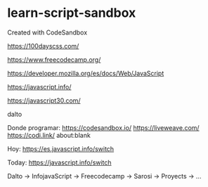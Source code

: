 # learn-script-sandbox

Created with CodeSandbox

https://100dayscss.com/

https://www.freecodecamp.org/

https://developer.mozilla.org/es/docs/Web/JavaScript

https://javascript.info/

https://javascript30.com/

dalto

Donde programar:
https://codesandbox.io/
https://liveweave.com/
https://codi.link/
about:blank

Hoy: https://es.javascript.info/switch

Today: https://javascript.info/switch

Dalto -> InfojavaScript -> Freecodecamp -> Sarosi -> Proyects -> ...
